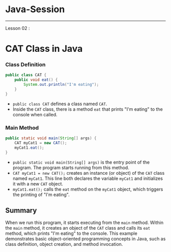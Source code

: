 # Java-Session
---
Lesson 02 :
# CAT Class in Java

### Class Definition

```java
public class CAT {
    public void eat() {    
        System.out.println("I'm eating");
    }
}
```

- `public class CAT` defines a class named `CAT`.
- Inside the `CAT` class, there is a method `eat` that prints "I'm eating" to the console when called.

### Main Method

```java
public static void main(String[] args) {     
    CAT myCat1 = new CAT(); 
    myCat1.eat();   
}
```

- `public static void main(String[] args)` is the entry point of the program. The program starts running from this method.
- `CAT myCat1 = new CAT();` creates an instance (or object) of the `CAT` class named `myCat1`. This line both declares the variable `myCat1` and initializes it with a new `CAT` object.
- `myCat1.eat();` calls the `eat` method on the `myCat1` object, which triggers the printing of "I'm eating".

## Summary

When we run this program, it starts executing from the `main` method. Within the `main` method, it creates an object of the `CAT` class and calls its `eat` method, which prints "I'm eating" to the console. This example demonstrates basic object-oriented programming concepts in Java, such as class definition, object creation, and method invocation.
